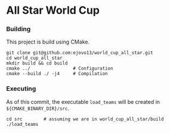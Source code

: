 # All Star World Cup

### Building

This project is build using CMake.

```
git clone git@github.com:ejovo13/world_cup_all_star.git
cd world_cup_all_star
mkdir build && cd build
cmake ../                # Configuration
cmake --build ./ -j4     # Compilation
```

### Executing

As of this commit, the executable `load_teams` will be created in `${CMAKE_BINARY_DIR}/src`. 
```
cd src        # assuming we are in world_cup_all_star/build
./load_teams
```
